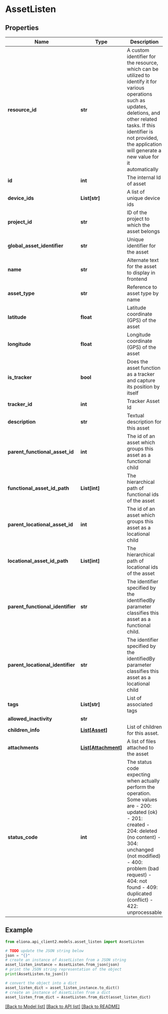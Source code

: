 # AssetListen


## Properties

Name | Type | Description | Notes
------------ | ------------- | ------------- | -------------
**resource_id** | **str** | A custom identifier for the resource, which can be utilized to identify it for various operations such as updates, deletions, and other related tasks. If this identifier is not provided, the application will generate a new value for it automatically | [optional] 
**id** | **int** | The internal Id of asset | [optional] [readonly] 
**device_ids** | **List[str]** | A list of unique device ids | [optional] 
**project_id** | **str** | ID of the project to which the asset belongs | 
**global_asset_identifier** | **str** | Unique identifier for the asset | 
**name** | **str** | Alternate text for the asset to display in frontend | [optional] 
**asset_type** | **str** | Reference to asset type by name | 
**latitude** | **float** | Latitude coordinate (GPS) of the asset | [optional] 
**longitude** | **float** | Longitude coordinate (GPS) of the asset | [optional] 
**is_tracker** | **bool** | Does the asset function as a tracker and capture its position by itself | [optional] [default to False]
**tracker_id** | **int** | Tracker Asset Id | [optional] 
**description** | **str** | Textual description for this asset | [optional] 
**parent_functional_asset_id** | **int** | The id of an asset which groups this asset as a functional child | [optional] 
**functional_asset_id_path** | **List[int]** | The hierarchical path of functional ids of the asset | [optional] [readonly] 
**parent_locational_asset_id** | **int** | The id of an asset which groups this asset as a locational child | [optional] 
**locational_asset_id_path** | **List[int]** | The hierarchical path of locational ids of the asset | [optional] [readonly] 
**parent_functional_identifier** | **str** | The identifier specified by the identifiedBy parameter classifies this asset as a functional child. | [optional] 
**parent_locational_identifier** | **str** | The identifier specified by the identifiedBy parameter classifies this asset as a locational child | [optional] 
**tags** | **List[str]** | List of associated tags | [optional] 
**allowed_inactivity** | **str** |  | [optional] 
**children_info** | [**List[Asset]**](Asset.md) | List of children for this asset. | [optional] [readonly] 
**attachments** | [**List[Attachment]**](Attachment.md) | A list of files attached to the asset | [optional] 
**status_code** | **int** | The status code expecting when actually perform the operation. Some values are - 200: updated (ok)  - 201: created - 204: deleted (no content) - 304: unchanged (not modified) - 400: problem (bad request) - 404: not found - 409: duplicated (conflict) - 422: unprocessable  | [optional] 

## Example

```python
from eliona.api_client2.models.asset_listen import AssetListen

# TODO update the JSON string below
json = "{}"
# create an instance of AssetListen from a JSON string
asset_listen_instance = AssetListen.from_json(json)
# print the JSON string representation of the object
print(AssetListen.to_json())

# convert the object into a dict
asset_listen_dict = asset_listen_instance.to_dict()
# create an instance of AssetListen from a dict
asset_listen_from_dict = AssetListen.from_dict(asset_listen_dict)
```
[[Back to Model list]](../README.md#documentation-for-models) [[Back to API list]](../README.md#documentation-for-api-endpoints) [[Back to README]](../README.md)


